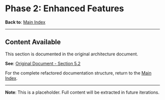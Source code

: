 # Phase 2: Enhanced Features

**Back to**: [Main Index](../README.md)

---

## Content Available

This section is documented in the original architecture document.

**See**: [Original Document - Section 5.2](../../llm-integration-architecture.md)

For the complete refactored documentation structure, return to the [Main Index](../README.md).

---

**Note**: This is a placeholder. Full content will be extracted in future iterations.
